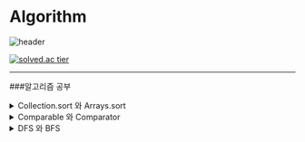 # Algorithm
![header](https://capsule-render.vercel.app/api?type=slice&color=gradient&text=%20SooYoungJang%20%20&height=200&fontSize=100)



[![solved.ac tier](http://mazassumnida.wtf/api/v2/generate_badge?boj=tturrr)](https://solved.ac/tturrr)

----------------

###알고리즘 공부
<details>
<summary>Collection.sort 와 Arrays.sort</summary>
<div markdown="1">

|제목|내용|
|--|--|
|Arrays.sort|Arrays.sort() 의 경우 dual-pivot Quicksort 알고리즘을 사용한다고 했다. 물론 평균 시간복잡도가 O(nlogn) 이고 매우 빠른 알고리즘인 것은 맞다. 그러나 최악의 경우 시간복잡도는 O(n2) 이라는 점을 기억해야한다.|
|Collection.sort|Collections.sort() 은 Timsort이다. Timsort 의 경우 합병 및 삽입정렬 알고리즘을 사용한다. 이렇게 두 가지가 섞여있는 정렬 알고리즘을 hybrid sorting algorithm 이라고 하는데, 합병정렬(Merge Sort)의 경우 최선, 최악 모두 O(nlogn)  을 보장하고. 삽입정렬(Insertion sort)의 경우 최선의 경우는 O(n) , 최악의 경우는 O(n2) 이다. 그리고 두 정렬 모두 안정 정렬(stable sort)이기 때문에 Timsort를 hybrid stable sorting algorithm이라고도 한다.즉, 합병정렬의 최악의 경우와 삽입정렬의 최선의 경우를 짬뽕한 알고리즘이 Timsort 라는 것이다. 실제로 파이썬이나 기타 정렬 알고리즘에서 가장 많이 쓰이는 알고리즘이기도 하다.시간복잡도 O(n) ~ O(nlogn) 을 보장한다는 장점이 있다. 대신에 Collections.sort()를 사용하고자 한다면 가장 쉬운 방법으로는 일반적인 primitive 배열이 아닌 List 계열(ArrayList, LinkedList 등..)의 자료구조를 사용하여 정렬해야한다.|

</div>
</details>

<details>
<summary>Comparable 와 Comparator</summary>
<div markdown="1">

|제목|내용|
|--|--|
|Comparable|Comparable은 1."자기 자신과 매개변수 객체를 비교", 2."compareTo 메소드를 반드시 구현해야한다."|
|Comparator|Comparator는 1."두 매개변수 객체를 비교" 2." compare 메소드를 반드시 구현해야 한다."|

</div>
</details>

<details>
<summary>DFS 와 BFS</summary>
<div markdown="1">

|제목|내용|
|--|--|
|DFS|깊이 우선 탐색 알고리즘인 DFS는 스택 자료구조에 기초한다. 때문에 실제 구현은 재귀 함수를 이용했을 때 간결하게 구현할 수 있다. 또한 데이터의 개수가 N개인 경우 O(N)의 시간이 소요된다는 특징이 있다. |
|DFS|DFS는 스택 자료구조를 이용하여 동작한다. 동작 과정은 다음과 같다.<br>1. 탐색 시작 노드를 스택에 삽입하고, 방문 처리를 한다.<br>2. 스택의 최상단 노드에 방문하지 않은 인접 노드가 있으면 그 인접 노드를 스택에 넣고 방문 처리를 한다. 방문하지 않은 인접 노드가 없으면 스택에서 최상단 노드를 꺼낸다.<br> 3. 위의 1번과 2번 과정을 더 이상 수행할 수 없을 때까지 반복한다.|
|BFS|너비 우선 탐색 알고리즘인 BFS는 큐 자료구조에 기초한다. 구현할 때는 언어에서 제공하는 큐 라이브러리를 사용하자. 탐색 수행 시간은 O(N)의 시간이 소요되고, 일반적인 경우 실제 수행 시간은 DFS보다 좋다.|
|BFS|알고리즘의 동작 방식은 다음과 같다.<br>1. 탐색 시작 노드를 큐에 삽입하고 방문 처리<br>2. 큐에서 노드를 꺼내 해당 노드의 인접 노드 중에서 방문하지 않은 노드를 모두 큐에 삽입하고 방문 처리<br>3. 위의 1번과 2번 과정을 더 이상 수행할 수 없을 때까지 반복|



</div>
</details>

